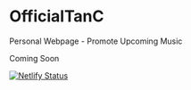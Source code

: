 # OfficialTanC
Personal Webpage - Promote Upcoming Music 

Coming Soon

[![Netlify Status](https://api.netlify.com/api/v1/badges/2998f413-cd04-4bb1-92f7-d9d70f98f844/deploy-status)](https://app.netlify.com/sites/infallible-bohr-33fe56/deploys)
